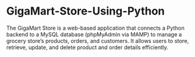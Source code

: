 # GigaMart-Store-Using-Python
The GigaMart Store  is a web-based application that connects a Python backend to a MySQL database (phpMyAdmin via MAMP) to manage a grocery store’s products, orders, and customers. It allows users to store, retrieve, update, and delete product and order details efficiently. 
